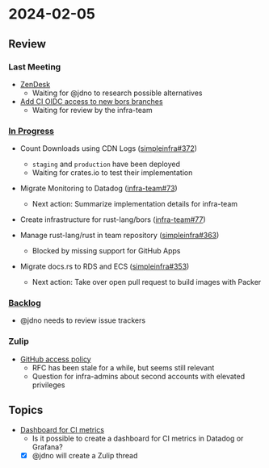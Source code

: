 # 2024-02-05

## Review

### Last Meeting

- [ZenDesk](https://rust-lang.zulipchat.com/#narrow/stream/242791-t-infra/topic/ZenDesk)
  - Waiting for @jdno to research possible alternatives
- [Add CI OIDC access to new bors branches](https://github.com/rust-lang/simpleinfra/pull/355)
  - Waiting for review by the infra-team

### [In Progress](https://github.com/orgs/rust-lang/projects/24/views/1)

- Count Downloads using CDN Logs ([simpleinfra#372](https://github.com/rust-lang/simpleinfra/issues/372))
  - `staging` and `production` have been deployed
  - Waiting for crates.io to test their implementation

- Migrate Monitoring to Datadog ([infra-team#73](https://github.com/rust-lang/infra-team/issues/73))
  - Next action: Summarize implementation details for infra-team

- Create infrastructure for rust-lang/bors ([infra-team#77](https://github.com/rust-lang/infra-team/issues/77))

- Manage rust-lang/rust in team repository ([simpleinfra#363](https://github.com/rust-lang/simpleinfra/issues/363))
  - Blocked by missing support for GitHub Apps

- Migrate docs.rs to RDS and ECS ([simpleinfra#353](https://github.com/rust-lang/simpleinfra/issues/353))
  - Next action: Take over open pull request to build images with Packer

### [Backlog](https://github.com/orgs/rust-lang/projects/24/views/1)

- @jdno needs to review issue trackers

### Zulip

- [GitHub access policy](https://rust-lang.zulipchat.com/#narrow/stream/242791-t-infra/topic/GitHub.20access.20policy)
  - RFC has been stale for a while, but seems still relevant
  - Question for infra-admins about second accounts with elevated privileges

## Topics

- [Dashboard for CI metrics](https://rust-lang.zulipchat.com/#narrow/stream/242791-t-infra/topic/Dashboard.20for.20CI.20metrics)
  - Is it possible to create a dashboard for CI metrics in Datadog or Grafana?
  - [x] @jdno will create a Zulip thread
